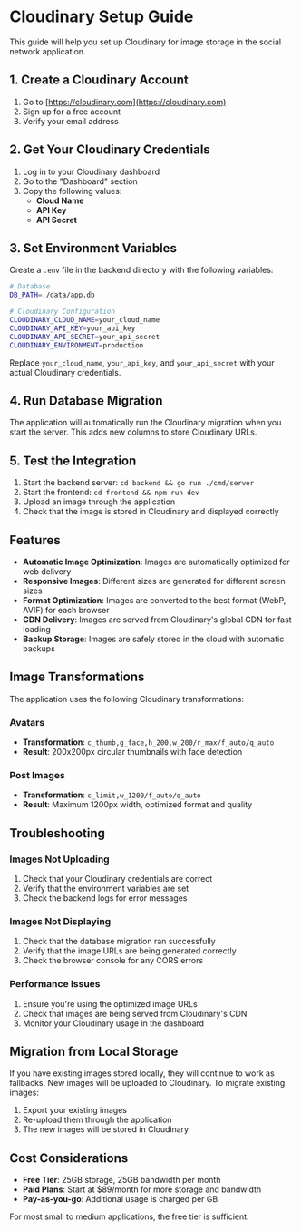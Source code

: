 # Cloudinary Setup Guide

This guide will help you set up Cloudinary for image storage in the social network application.

## 1. Create a Cloudinary Account

1. Go to [https://cloudinary.com](https://cloudinary.com)
2. Sign up for a free account
3. Verify your email address

## 2. Get Your Cloudinary Credentials

1. Log in to your Cloudinary dashboard
2. Go to the "Dashboard" section
3. Copy the following values:
   - **Cloud Name**
   - **API Key**
   - **API Secret**

## 3. Set Environment Variables

Create a `.env` file in the backend directory with the following variables:

```bash
# Database
DB_PATH=./data/app.db

# Cloudinary Configuration
CLOUDINARY_CLOUD_NAME=your_cloud_name
CLOUDINARY_API_KEY=your_api_key
CLOUDINARY_API_SECRET=your_api_secret
CLOUDINARY_ENVIRONMENT=production
```

Replace `your_cloud_name`, `your_api_key`, and `your_api_secret` with your actual Cloudinary credentials.

## 4. Run Database Migration

The application will automatically run the Cloudinary migration when you start the server. This adds new columns to store Cloudinary URLs.

## 5. Test the Integration

1. Start the backend server: `cd backend && go run ./cmd/server`
2. Start the frontend: `cd frontend && npm run dev`
3. Upload an image through the application
4. Check that the image is stored in Cloudinary and displayed correctly

## Features

- **Automatic Image Optimization**: Images are automatically optimized for web delivery
- **Responsive Images**: Different sizes are generated for different screen sizes
- **Format Optimization**: Images are converted to the best format (WebP, AVIF) for each browser
- **CDN Delivery**: Images are served from Cloudinary's global CDN for fast loading
- **Backup Storage**: Images are safely stored in the cloud with automatic backups

## Image Transformations

The application uses the following Cloudinary transformations:

### Avatars
- **Transformation**: `c_thumb,g_face,h_200,w_200/r_max/f_auto/q_auto`
- **Result**: 200x200px circular thumbnails with face detection

### Post Images
- **Transformation**: `c_limit,w_1200/f_auto/q_auto`
- **Result**: Maximum 1200px width, optimized format and quality

## Troubleshooting

### Images Not Uploading
1. Check that your Cloudinary credentials are correct
2. Verify that the environment variables are set
3. Check the backend logs for error messages

### Images Not Displaying
1. Check that the database migration ran successfully
2. Verify that the image URLs are being generated correctly
3. Check the browser console for any CORS errors

### Performance Issues
1. Ensure you're using the optimized image URLs
2. Check that images are being served from Cloudinary's CDN
3. Monitor your Cloudinary usage in the dashboard

## Migration from Local Storage

If you have existing images stored locally, they will continue to work as fallbacks. New images will be uploaded to Cloudinary. To migrate existing images:

1. Export your existing images
2. Re-upload them through the application
3. The new images will be stored in Cloudinary

## Cost Considerations

- **Free Tier**: 25GB storage, 25GB bandwidth per month
- **Paid Plans**: Start at $89/month for more storage and bandwidth
- **Pay-as-you-go**: Additional usage is charged per GB

For most small to medium applications, the free tier is sufficient.
